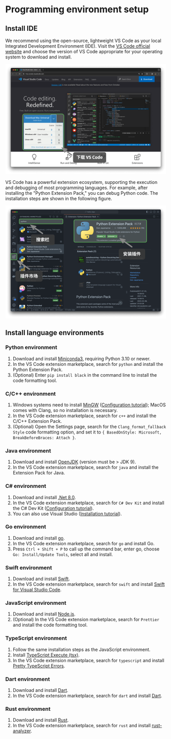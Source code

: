 # Programming environment setup

## Install IDE

We recommend using the open-source, lightweight VS Code as your local Integrated Development Environment (IDE). Visit the [VS Code official website](https://code.visualstudio.com/) and choose the version of VS Code appropriate for your operating system to download and install.

![Download VS Code from the official website](installation.assets/vscode_installation.png)

VS Code has a powerful extension ecosystem, supporting the execution and debugging of most programming languages. For example, after installing the "Python Extension Pack," you can debug Python code. The installation steps are shown in the following figure.

![Install VS Code Extension Pack](installation.assets/vscode_extension_installation.png)

## Install language environments

### Python environment

1. Download and install [Miniconda3](https://docs.conda.io/en/latest/miniconda.html), requiring Python 3.10 or newer.
2. In the VS Code extension marketplace, search for `python` and install the Python Extension Pack.
3. (Optional) Enter `pip install black` in the command line to install the code formatting tool.

### C/C++ environment

1. Windows systems need to install [MinGW](https://sourceforge.net/projects/mingw-w64/files/) ([Configuration tutorial](https://blog.csdn.net/qq_33698226/article/details/129031241)); MacOS comes with Clang, so no installation is necessary.
2. In the VS Code extension marketplace, search for `c++` and install the C/C++ Extension Pack.
3. (Optional) Open the Settings page, search for the `Clang_format_fallback Style` code formatting option, and set it to `{ BasedOnStyle: Microsoft, BreakBeforeBraces: Attach }`.

### Java environment

1. Download and install [OpenJDK](https://jdk.java.net/18/) (version must be > JDK 9).
2. In the VS Code extension marketplace, search for `java` and install the Extension Pack for Java.

### C# environment

1. Download and install [.Net 8.0](https://dotnet.microsoft.com/en-us/download).
2. In the VS Code extension marketplace, search for `C# Dev Kit` and install the C# Dev Kit ([Configuration tutorial](https://code.visualstudio.com/docs/csharp/get-started)).
3. You can also use Visual Studio ([Installation tutorial](https://learn.microsoft.com/zh-cn/visualstudio/install/install-visual-studio?view=vs-2022)).

### Go environment

1. Download and install [go](https://go.dev/dl/).
2. In the VS Code extension marketplace, search for `go` and install Go.
3. Press `Ctrl + Shift + P` to call up the command bar, enter go, choose `Go: Install/Update Tools`, select all and install.

### Swift environment

1. Download and install [Swift](https://www.swift.org/download/).
2. In the VS Code extension marketplace, search for `swift` and install [Swift for Visual Studio Code](https://marketplace.visualstudio.com/items?itemName=sswg.swift-lang).

### JavaScript environment

1. Download and install [Node.js](https://nodejs.org/en/).
2. (Optional) In the VS Code extension marketplace, search for `Prettier` and install the code formatting tool.

### TypeScript environment

1. Follow the same installation steps as the JavaScript environment.
2. Install [TypeScript Execute (tsx)](https://github.com/privatenumber/tsx?tab=readme-ov-file#global-installation).
3. In the VS Code extension marketplace, search for `typescript` and install [Pretty TypeScript Errors](https://marketplace.visualstudio.com/items?itemName=yoavbls.pretty-ts-errors).

### Dart environment

1. Download and install [Dart](https://dart.dev/get-dart).
2. In the VS Code extension marketplace, search for `dart` and install [Dart](https://marketplace.visualstudio.com/items?itemName=Dart-Code.dart-code).

### Rust environment

1. Download and install [Rust](https://www.rust-lang.org/tools/install).
2. In the VS Code extension marketplace, search for `rust` and install [rust-analyzer](https://marketplace.visualstudio.com/items?itemName=rust-lang.rust-analyzer).

